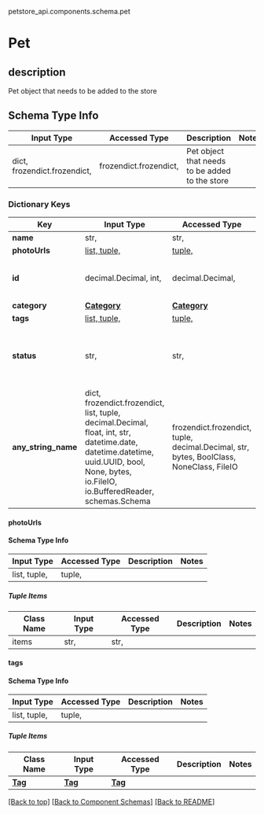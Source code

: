 <a name="top"></a>
petstore_api.components.schema.pet
# Pet

## description
Pet object that needs to be added to the store

## Schema Type Info
Input Type | Accessed Type | Description | Notes
------------ | ------------- | ------------- | -------------
dict, frozendict.frozendict,  | frozendict.frozendict,  | Pet object that needs to be added to the store |

### Dictionary Keys
Key | Input Type | Accessed Type | Description | Notes
------------ | ------------- | ------------- | ------------- | -------------
**name** | str,  | str,  |  |
**photoUrls** | [list, tuple, ](#photoUrls) | [tuple, ](#photoUrls) |  |
**id** | decimal.Decimal, int,  | decimal.Decimal,  |  | [optional] value must be a 64 bit integer
**category** | [**Category**](category.Category.md) | [**Category**](category.Category.md) |  | [optional]
**tags** | [list, tuple, ](#tags) | [tuple, ](#tags) |  | [optional]
**status** | str,  | str,  | pet status in the store | [optional] must be one of ["available", "pending", "sold", ]
**any_string_name** | dict, frozendict.frozendict, list, tuple, decimal.Decimal, float, int, str, datetime.date, datetime.datetime, uuid.UUID, bool, None, bytes, io.FileIO, io.BufferedReader, schemas.Schema | frozendict.frozendict, tuple, decimal.Decimal, str, bytes, BoolClass, NoneClass, FileIO | any string name can be used but the value must be the correct type | [optional]

#### photoUrls

#### Schema Type Info
Input Type | Accessed Type | Description | Notes
------------ | ------------- | ------------- | -------------
list, tuple,  | tuple,  |  |

##### Tuple Items
Class Name | Input Type | Accessed Type | Description | Notes
------------- | ------------- | ------------- | ------------- | -------------
items | str,  | str,  |  |

#### tags

#### Schema Type Info
Input Type | Accessed Type | Description | Notes
------------ | ------------- | ------------- | -------------
list, tuple,  | tuple,  |  |

##### Tuple Items
Class Name | Input Type | Accessed Type | Description | Notes
------------- | ------------- | ------------- | ------------- | -------------
[**Tag**](tag.Tag.md) | [**Tag**](tag.Tag.md) | [**Tag**](tag.Tag.md) |  |

[[Back to top]](#top) [[Back to Component Schemas]](../../../README.md#Component-Schemas) [[Back to README]](../../../README.md)
